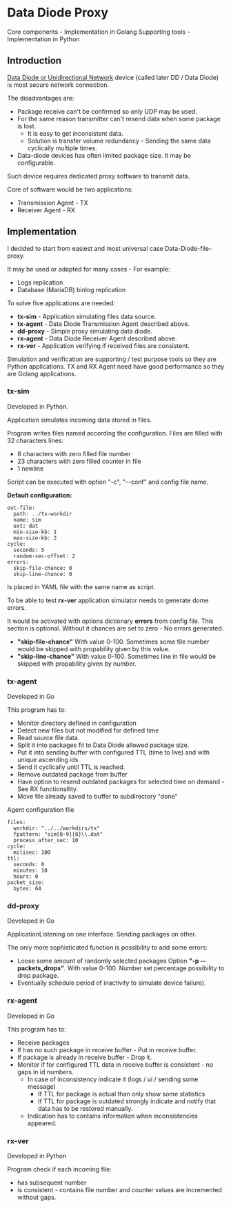# Data Diode Proxy

Core components - Implementation in Golang
Supporting tools - Implementation in Python

## Introduction

[Data Diode or Unidirectional Network](https://en.wikipedia.org/wiki/Unidirectional_network) device (called later DD / Data Diode) is most secure network connection.

The disadvantages are:

* Package receive can't be confirmed so only UDP may be used.
* For the same reason transmitter can't resend data when some package is lost.
  * It is easy to get inconsistent data.
  * Solution is transfer volume redundancy - Sending the same data cyclically multiple times.
* Data-diode devices has often limited package size. It may be configurable.

Such device requires dedicated proxy software to transmit data.

Core of software would be two applications:

* Transmission Agent - TX
* Receiver Agent - RX

## Implementation

I decided to start from easiest and most universal case Data-Diode-file-proxy.

It may be used or adapted for many cases - For example:

* Logs replication
* Database (MariaDB) binlog replication

To solve five applications are needed:

* **tx-sim** - Application simulating files data source.
* **tx-agent** - Data Diode Transmission Agent described above.
* **dd-proxy** - Simple proxy simulating data diode.
* **rx-agent** - Data Diode Receiver Agent described above.
* **rx-ver** - Application verifying if received files are consistent.

Simulation and verification are supporting / test purpose tools so they are Python applications.
TX and RX Agent need have good performance so they are Golang applications.

### tx-sim

Developed in Python.

Application simulates incoming data stored in files.

Program writes files named according the configuration. Files are filled with 32 characters lines:

* 8 characters with zero filled file number
* 23 characters with zero filled counter in file
* 1 newline

Script can be executed with option "-c", "--conf" and config file name.

**Default configuration:**

```yaml:no-line-numbers
out-file:
  path: ../tx-workdir
  name: sim
  ext: dat
  min-size-kb: 1
  max-size-kb: 2
cycle:
  seconds: 5
  random-sec-offset: 2
errors:
  skip-file-chance: 0
  skip-line-chance: 0
```

Is placed in YAML file with the same name as script.

To be able to test **rx-ver** application simulator needs to generate dome errors.

It would be activated with options dictionary **errors** from config file. This section is optional. Without it chances are set to zero - No errors generated.

* **"skip-file-chance"**
  With value 0-100. Sometimes some file number would be skipped with propability given by this value.
* **"skip-line-chance"**
  With value 0-100. Sometimes line in file would be skipped with propability given by number.

### tx-agent

Developed in Go

This program has to:

* Monitor directory defined in configuration
* Detect new files but not modified for defined time
* Read source file data.
* Split it into packages fit to Data Diode allowed package size.
* Put it into sending buffer with configured TTL (time to live) and with unique ascending ids.
* Send it cyclically until TTL is reached.
* Remove outdated package from buffer
* Have option to resend outdated packages for selected time on demand - See RX functionallity.
* Move file already saved to buffer to subdirectory "done"

Agent configuration file
```yaml:no-line-numbers
files:
  workdir: "../../workdirs/tx"
  fpattern: "sim[0-9]{8}\\.dat"
  process_after_sec: 10
cycle:
  milisec: 100
ttl:
  seconds: 0
  minutes: 10
  hours: 0
packet_size:
  bytes: 64
```


### dd-proxy

Developed in Go

ApplicationListening on one interface. Sending packages on other.

The only more sophisticated function is possibility to add some errors:

* Loose some amount of randomly selected packages
  Option **"-p --packets_drops"**. With value 0-100. Number set percentage possibility to drop package.
* Eventually schedule period of inactivity to simulate device failure).

### rx-agent

Developed in Go

This program has to:

* Receive packages
* If has no such package in receive buffer - Put in receive buffer.
* If package is already in receive buffer - Drop it.
* Monitor if for configured TTL data in receive buffer is consistent - no gaps in id numbers.
  * In case of inconsistency indicate it (logs / ui / sending some message)
    * If TTL for package is actual than only show some statistics
    * If TTL for package is outdated strongly indicate and notify that data has to be restored manually.  
  * Indication has to contains information when inconsistencies appeared.

### rx-ver

Developed in Python

Program check if each incoming file:

* has subsequent number
* is consistent - contains file number and counter values are incremented without gaps.
